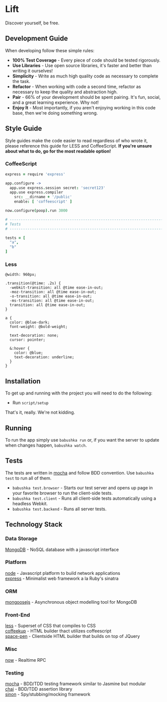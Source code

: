 # Lift

Discover yourself, be free.

## Development Guide

When developing follow these simple rules:

 * **100% Test Coverage** - Every piece of code should be tested rigorously.
 * **Use Libraries** - Use open source libraries, it's faster and better than writing it ourselves!
 * **Simplicity** - Write as much high quality code as necessary to complete the task.
 * **Refactor** - When working with code a second time, refactor as necessary to keep the quality and abstraction high.
 * **Pair** - 66% of your development should be spent pairing. It's fun, social, and a great learning experience. Why not!
 * **Enjoy It** - Most importantly, if you aren't enjoying working in this code base, then we're doing something wrong.

## Style Guide

Style guides make the code easier to read regardless of who wrote it, please reference this guide for LESS and CoffeeScript. **If you're unsure about what to do, go for the most readable option!**

### CoffeeScript

```coffeescript
express = require 'express'

app.configure ->
  app.use express.session secret: 'secret123'
  app.use express.compiler
    src: __dirname + '/public'
    enable: [ 'coffeescript' ]

now.configure(poop).run 3000

# ------------------------------------------------------------------------------
# Tests
# ------------------------------------------------------------------------------

tests = [
  "a",
  "b"
]
```

### Less

```less
@width: 960px;

.transition(@time: .2s) {
  -webkit-transition: all @time ease-in-out;
  -moz-transition: all @time ease-in-out;
  -o-transition: all @time ease-in-out;
  -ms-transition: all @time ease-in-out;
  transition: all @time ease-in-out;
}

a {
  color: @blue-dark;
  font-weight: @bold-weight;

  text-decoration: none;
  cursor: pointer;

  &:hover {
    color: @blue;
    text-decoration: underline;
  }
}
```

## Installation

To get up and running with the project you will need to do the following:

 * Run `script/setup`

That's it, really. We're not kidding.

## Running

To run the app simply use `babushka run` or, if you want the server to update when changes happen, `babushka watch`.

## Tests

The tests are written in [mocha](http://visionmedia.github.com/mocha/) and follow BDD convention. Use `babushka test` to run all of them.

 * `babushka test.browser` - Starts our test server and opens up page in your favorite browser to run the client-side tests.
 * `babushka test.client` - Runs all client-side tests automatically using a headless Webkit.
 * `babushka test.backend` - Runs all server tests.

## Technology Stack

### Data Storage

[MongoDB](http://www.mongodb.org/) - NoSQL database with a javascript interface

### Platform

[node](http://www.nodejs.org) - Javascript platform to build network applications  
[express](http://www.expressjs.com) - Minimalist web framework a la Ruby's sinatra

### ORM

[mongoosejs](http://mongoosejs.com/) - Asynchronous object modelling tool for MongoDB 

### Front-End

[less](http://http://lesscss.org/) - Superset of CSS that compiles to CSS  
[coffeekup](http://http://coffeekup.org/) - HTML builder thact utilizes coffeescript  
[space-pen](https://github.com/BamPowLabs/space-pen) - Clientside HTML builder that builds on top of JQuery

### Misc

[now](http://nowjs.com/) - Realtime RPC

### Testing

[mocha](http://visionmedia.github.com/mocha/) - BDD/TDD testing framework similar to Jasmine but modular  
[chai](http://chaijs.com/) - BDD/TDD assertion library  
[sinon](http://sinonjs.org/) - Spy/stubbing/mocking framework
